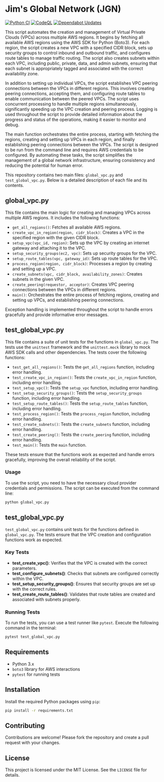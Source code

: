 # Jim's Global Network (JGN)
[![Python CI](https://github.com/jim-wyatt/global-vpc/actions/workflows/python-app.yml/badge.svg)](https://github.com/jim-wyatt/global-vpc/actions/workflows/python-app.yml)    [![CodeQL](https://github.com/jim-wyatt/global-vpc/actions/workflows/github-code-scanning/codeql/badge.svg)](https://github.com/jim-wyatt/global-vpc/actions/workflows/github-code-scanning/codeql) [![Dependabot Updates](https://github.com/jim-wyatt/global-vpc/actions/workflows/dependabot/dependabot-updates/badge.svg)](https://github.com/jim-wyatt/global-vpc/actions/workflows/dependabot/dependabot-updates) 

This script automates the creation and management of Virtual Private Clouds (VPCs) across multiple AWS regions. It begins by fetching all available AWS regions using the AWS SDK for Python (Boto3). For each region, the script creates a new VPC with a specified CIDR block, sets up security groups to control inbound and outbound traffic, and configures route tables to manage traffic routing. The script also creates subnets within each VPC, including public, private, data, and admin subnets, ensuring that each subnet is appropriately tagged and associated with the correct availability zone.

In addition to setting up individual VPCs, the script establishes VPC peering connections between the VPCs in different regions. This involves creating peering connections, accepting them, and configuring route tables to enable communication between the peered VPCs. The script uses concurrent processing to handle multiple regions simultaneously, significantly speeding up the VPC creation and peering process. Logging is used throughout the script to provide detailed information about the progress and status of the operations, making it easier to monitor and debug.

The main function orchestrates the entire process, starting with fetching the regions, creating and setting up VPCs in each region, and finally establishing peering connections between the VPCs. The script is designed to be run from the command line and requires AWS credentials to be configured. By automating these tasks, the script simplifies the management of a global network infrastructure, ensuring consistency and reducing the potential for human error.

This repository contains two main files: `global_vpc.py` and `test_global_vpc.py`. Below is a detailed description of each file and its contents.

## global_vpc.py

This file contains the main logic for creating and managing VPCs across multiple AWS regions. It includes the following functions:

- `get_all_regions()`: Fetches all available AWS regions.
- `create_vpc_in_region(region, cidr_block)`: Creates a VPC in the specified region with the given CIDR block.
- `setup_vpc(vpc_id, region)`: Sets up the VPC by creating an internet gateway and attaching it to the VPC.
- `setup_security_groups(ec2, vpc)`: Sets up security groups for the VPC.
- `setup_route_tables(vpc, gateway_id)`: Sets up route tables for the VPC.
- `process_region(region, cidr_block)`: Processes a region by creating and setting up a VPC.
- `create_subnets(vpc, cidr_block, availability_zones)`: Creates subnets in the given VPC.
- `create_peering(requestor, acceptor)`: Creates VPC peering connections between the VPCs in different regions.
- `main()`: Orchestrates the entire process of fetching regions, creating and setting up VPCs, and establishing peering connections.

Exception handling is implemented throughout the script to handle errors gracefully and provide informative error messages.

## test_global_vpc.py

This file contains a suite of unit tests for the functions in `global_vpc.py`. The tests use the `unittest` framework and the `unittest.mock` library to mock AWS SDK calls and other dependencies. The tests cover the following functions:

- `test_get_all_regions()`: Tests the `get_all_regions` function, including error handling.
- `test_create_vpc_in_region()`: Tests the `create_vpc_in_region` function, including error handling.
- `test_setup_vpc()`: Tests the `setup_vpc` function, including error handling.
- `test_setup_security_groups()`: Tests the `setup_security_groups` function, including error handling.
- `test_setup_route_tables()`: Tests the `setup_route_tables` function, including error handling.
- `test_process_region()`: Tests the `process_region` function, including error handling.
- `test_create_subnets()`: Tests the `create_subnets` function, including error handling.
- `test_create_peering()`: Tests the `create_peering` function, including error handling.
- `test_main()`: Tests the `main` function.

These tests ensure that the functions work as expected and handle errors gracefully, improving the overall reliability of the script.

### Usage

To use the script, you need to have the necessary cloud provider credentials and permissions. The script can be executed from the command line:

```bash
python global_vpc.py
```

## test_global_vpc.py

`test_global_vpc.py` contains unit tests for the functions defined in `global_vpc.py`. The tests ensure that the VPC creation and configuration functions work as expected.

### Key Tests

- **test_create_vpc()**: Verifies that the VPC is created with the correct parameters.
- **test_configure_subnets()**: Checks that subnets are configured correctly within the VPC.
- **test_setup_security_groups()**: Ensures that security groups are set up with the correct rules.
- **test_create_route_tables()**: Validates that route tables are created and associated with subnets properly.

### Running Tests

To run the tests, you can use a test runner like `pytest`. Execute the following command in the terminal:

```bash
pytest test_global_vpc.py
```

## Requirements

- Python 3.x
- `boto3` library for AWS interactions
- `pytest` for running tests

## Installation

Install the required Python packages using `pip`:

```bash
pip install -r requirements.txt
```

## Contributing

Contributions are welcome! Please fork the repository and create a pull request with your changes.

## License

This project is licensed under the MIT License. See the `LICENSE` file for details.
